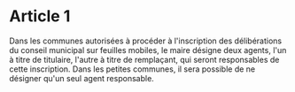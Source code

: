 # Article 1

Dans les communes autorisées à procéder à l'inscription des délibérations du conseil municipal sur feuilles mobiles, le maire désigne deux agents, l'un à titre de titulaire, l'autre à titre de remplaçant, qui seront responsables de cette inscription. Dans les petites communes, il sera possible de ne désigner qu'un seul agent responsable.
